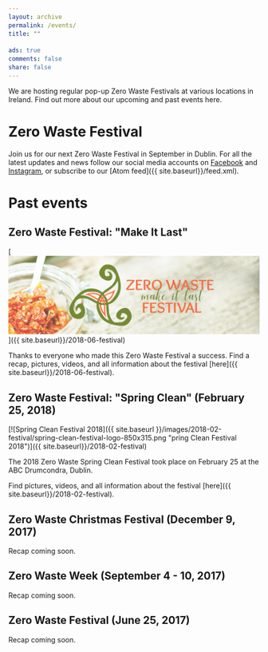 ```yaml
---
layout: archive
permalink: /events/
title: ""

ads: true
comments: false
share: false
---
```


We are hosting regular pop-up Zero Waste Festivals at various locations in Ireland. Find out more about our upcoming and past events here.

# Zero Waste Festival

Join us for our next Zero Waste Festival in September in Dublin. For all the latest updates and news follow our social media accounts on [Facebook](https://www.facebook.com/ZeroWasteFestivalIreland) and [Instagram](https://www.instagram.com/zerowastefestirl), or subscribe to our [Atom feed]({{ site.baseurl}}/feed.xml).


# Past events
 
## Zero Waste Festival: "Make It Last"

[![Zero Waste Festival 2018](/images/2018-06-festival/2018-06-summer-festival-front-page-logo-1200x375.png "Zero Waste Festival 2018")]({{ site.baseurl}}/2018-06-festival)<br>

Thanks to everyone who made this Zero Waste Festival a success. Find a recap, pictures, videos, and all information about the festival [here]({{ site.baseurl}}/2018-06-festival).
 
 
## Zero Waste Festival: "Spring Clean" (February 25, 2018)

[![Spring Clean Festival 2018]({{ site.baseurl }}/images/2018-02-festival/spring-clean-festival-logo-850x315.png "pring Clean Festival 2018")]({{ site.baseurl}}/2018-02-festival)<br>

The 2018 Zero Waste Spring Clean Festival took place on February 25 at the ABC Drumcondra, Dublin.

Find pictures, videos, and all information about the festival [here]({{ site.baseurl}}/2018-02-festival).


## Zero Waste Christmas Festival (December 9, 2017)

Recap coming soon.


## Zero Waste Week (September 4 - 10, 2017)

Recap coming soon.


## Zero Waste Festival (June 25, 2017)

Recap coming soon.

